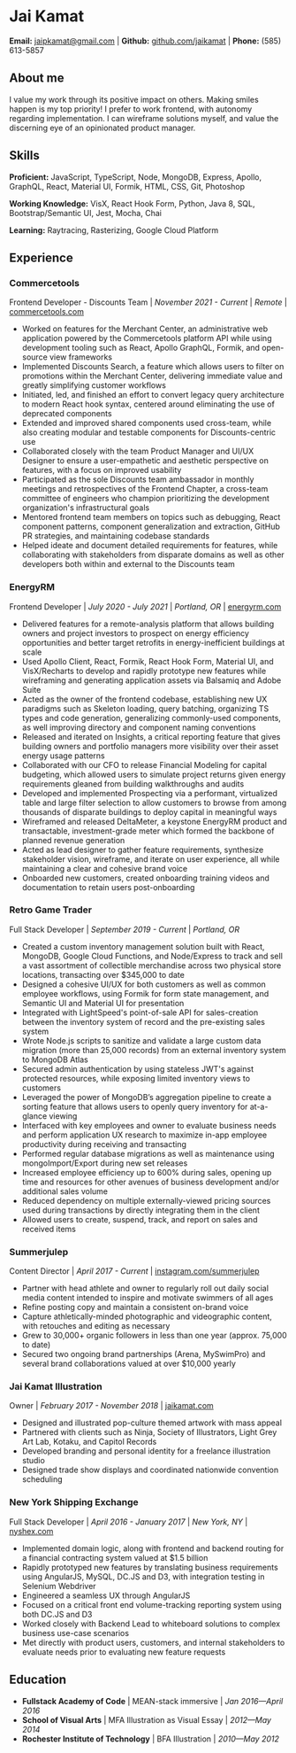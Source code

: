 <link rel="stylesheet" href="./resume.css"/>

# Jai Kamat

**Email:** [jaipkamat@gmail.com](mailto:jaipkamat@gmail.com) | **Github:** [github.com/jaikamat](github.com/jaikamat) | **Phone:** (585) 613-5857

## About me

I value my work through its positive impact on others. Making smiles happen is my top priority! I prefer to work frontend, with autonomy regarding implementation. I can wireframe solutions myself, and value the discerning eye of an opinionated product manager.

## Skills

**Proficient:** JavaScript, TypeScript, Node, MongoDB, Express, Apollo, GraphQL, React, Material UI, Formik, HTML, CSS, Git, Photoshop

**Working Knowledge:** VisX, React Hook Form, Python, Java 8, SQL, Bootstrap/Semantic UI, Jest, Mocha, Chai

**Learning:** Raytracing, Rasterizing, Google Cloud Platform

## Experience

### Commercetools

Frontend Developer - Discounts Team | _November 2021 - Current_ | _Remote_ | [commercetools.com](https://commercetools.com/)

- Worked on features for the Merchant Center, an administrative web application powered by the Commercetools platform API while using development tooling such as React, Apollo GraphQL, Formik, and open-source view frameworks
- Implemented Discounts Search, a feature which allows users to filter on promotions within the Merchant Center, delivering immediate value and greatly simplifying customer workflows
- Initiated, led, and finished an effort to convert legacy query architecture to modern React hook syntax, centered around eliminating the use of deprecated components
- Extended and improved shared components used cross-team, while also creating modular and testable components for Discounts-centric use
- Collaborated closely with the team Product Manager and UI/UX Designer to ensure a user-empathetic and aesthetic perspective on features, with a focus on improved usability
- Participated as the sole Discounts team ambassador in monthly meetings and retrospectives of the Frontend Chapter, a cross-team committee of engineers who champion prioritizing the development organization's infrastructural goals
- Mentored frontend team members on topics such as debugging, React component patterns, component generalization and extraction, GitHub PR strategies, and maintaining codebase standards
- Helped ideate and document detailed requirements for features, while collaborating with stakeholders from disparate domains as well as other developers both within and external to the Discounts team

### EnergyRM

Frontend Developer | _July 2020 - July 2021_ | _Portland, OR_ | [energyrm.com](https://energyrm.com/)

- Delivered features for a remote-analysis platform that allows building owners and project investors to prospect on energy efficiency opportunities and better target retrofits in energy-inefficient buildings at scale
- Used Apollo Client, React, Formik, React Hook Form, Material UI, and VisX/Recharts to develop and rapidly prototype new features while wireframing and generating application assets via Balsamiq and Adobe Suite
- Acted as the owner of the frontend codebase, establishing new UX paradigms such as Skeleton loading, query batching, organizing TS types and code generation, generalizing commonly-used components, as well improving directory and component naming conventions
- Released and iterated on Insights, a critical reporting feature that gives building owners and portfolio managers more visibility over their asset energy usage patterns
- Collaborated with our CFO to release Financial Modeling for capital budgeting, which allowed users to simulate project returns given energy requirements gleaned from building walkthroughs and audits
- Developed and implemented Prospecting via a performant, virtualized table and large filter selection to allow customers to browse from among thousands of disparate buildings to deploy capital in meaningful ways
- Wireframed and released DeltaMeter, a keystone EnergyRM product and transactable, investment-grade meter which formed the backbone of planned revenue generation
- Acted as lead designer to gather feature requirements, synthesize stakeholder vision, wireframe, and iterate on user experience, all while maintaining a clear and cohesive brand voice
- Onboarded new customers, created onboarding training videos and documentation to retain users post-onboarding

### Retro Game Trader

Full Stack Developer | _September 2019 - Current_ | _Portland, OR_

- Created a custom inventory management solution built with React, MongoDB, Google Cloud Functions, and Node/Express to track and sell a vast assortment of collectible merchandise across two physical store locations, transacting over $345,000 to date
- Designed a cohesive UI/UX for both customers as well as common employee workflows, using Formik for form state management, and Semantic UI and Material UI for presentation
- Integrated with LightSpeed's point-of-sale API for sales-creation between the inventory system of record and the pre-existing sales system
- Wrote Node.js scripts to sanitize and validate a large custom data migration (more than 25,000 records) from an external inventory system to MongoDB Atlas
- Secured admin authentication by using stateless JWT's against protected resources, while exposing limited inventory views to customers
- Leveraged the power of MongoDB’s aggregation pipeline to create a sorting feature that allows users to openly query inventory for at-a-glance viewing
- Interfaced with key employees and owner to evaluate business needs and perform application UX research to maximize in-app employee productivity during receiving and transacting
- Performed regular database migrations as well as maintenance using mongoImport/Export during new set releases
- Increased employee efficiency up to 600% during sales, opening up time and resources for other avenues of business development and/or additional sales volume
- Reduced dependency on multiple externally-viewed pricing sources used during transactions by directly integrating them in the client
- Allowed users to create, suspend, track, and report on sales and received items

### Summerjulep

Content Director | _April 2017 - Current_ | [instagram.com/summerjulep](instagram.com/summerjulep)

- Partner with head athlete and owner to regularly roll out daily social media content intended to inspire and motivate swimmers of all ages
- Refine posting copy and maintain a consistent on-brand voice
- Capture athletically-minded photographic and videographic content, with retouches and editing as necessary
- Grew to 30,000+ organic followers in less than one year (approx. 75,000 to date)
- Secured two ongoing brand partnerships (Arena, MySwimPro) and several brand collaborations valued at over $10,000 yearly

### Jai Kamat Illustration

Owner | _February 2017 - November 2018_ | [jaikamat.com](www.jaikamat.com)

- Designed and illustrated pop-culture themed artwork with mass appeal
- Partnered with clients such as Ninja, Society of Illustrators, Light Grey Art Lab, Kotaku, and Capitol Records
- Developed branding and personal identity for a freelance illustration studio
- Designed trade show displays and coordinated nationwide convention scheduling

### New York Shipping Exchange

Full Stack Developer | _April 2016 - January 2017_ | _New York, NY_ | [nyshex.com](nyshex.com/en/)

- Implemented domain logic, along with frontend and backend routing for a financial contracting system valued at $1.5 billion
- Rapidly prototyped new features by translating business requirements using AngularJS, MySQL, DC.JS and D3, with integration testing in Selenium Webdriver
- Engineered a seamless UX through AngularJS
- Focused on a critical front end volume-tracking reporting system using both DC.JS and D3
- Worked closely with Backend Lead to whiteboard solutions to complex business use-case scenarios
- Met directly with product users, customers, and internal stakeholders to evaluate needs prior to evaluating new feature requests

## Education

- **Fullstack Academy of Code** | MEAN-stack immersive | _Jan 2016—April 2016_
- **School of Visual Arts** | MFA Illustration as Visual Essay | _2012—May 2014_
- **Rochester Institute of Technology** | BFA Illustration | _2010—May 2012_

